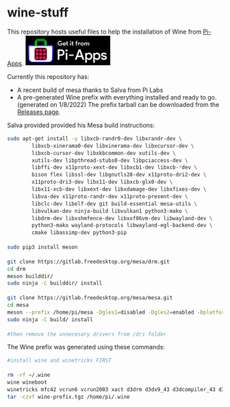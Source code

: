 # wine-stuff
This repository hosts useful files to help the installation of Wine from [Pi-Apps](https://github.com/Botspot/pi-apps).
[![badge](https://github.com/Botspot/pi-apps/blob/master/icons/badge.png?raw=true)](https://github.com/Botspot/pi-apps)  

Currently this repository has:
- A recent build of mesa thanks to Salva from Pi Labs
- A pre-generated Wine prefix with everything installed and ready to go. (generated on 1/8/2022) The prefix tarball can be downloaded from the [Releases page](https://github.com/Botspot/wine-stuff/releases).

Salva provided provided his Mesa build instructions:
```bash
sudo apt-get install -y libxcb-randr0-dev libxrandr-dev \
        libxcb-xinerama0-dev libxinerama-dev libxcursor-dev \
        libxcb-cursor-dev libxkbcommon-dev xutils-dev \
        xutils-dev libpthread-stubs0-dev libpciaccess-dev \
        libffi-dev x11proto-xext-dev libxcb1-dev libxcb-*dev \
        bison flex libssl-dev libgnutls28-dev x11proto-dri2-dev \
        x11proto-dri3-dev libx11-dev libxcb-glx0-dev \
        libx11-xcb-dev libxext-dev libxdamage-dev libxfixes-dev \
        libva-dev x11proto-randr-dev x11proto-present-dev \
        libclc-dev libelf-dev git build-essential mesa-utils \
        libvulkan-dev ninja-build libvulkan1 python3-mako \
        libdrm-dev libxshmfence-dev libxxf86vm-dev libwayland-dev \
        python3-mako wayland-protocols libwayland-egl-backend-dev \
        cmake libassimp-dev python3-pip

sudo pip3 install meson

git clone https://gitlab.freedesktop.org/mesa/drm.git
cd drm
meson builddir/
sudo ninja -C builddir/ install

git clone https://gitlab.freedesktop.org/mesa/mesa.git
cd mesa
meson --prefix /home/pi/mesa -Dgles1=disabled -Dgles2=enabled -Dplatforms=x11 -Dvulkan-drivers=broadcom -Ddri-drivers= -Dgallium-drivers=v3d,kmsro,vc4,virgl -Dbuildtype=release -Dc_args="-mcpu=cortex-a72 -mfpu=neon-fp-armv8 -mfloat-abi=hard" -Dcpp_args="-mcpu=cortex-a72 -mfpu=neon-fp-armv8 -mfloat-abi=hard" build
sudo ninja -C build/ install

#then remove the unnecesary drivers from /dri folder
```
The Wine prefix was generated using these commands:
```bash
#install wine and winetricks FIRST

rm -rf ~/.wine
wine wineboot
winetricks mfc42 vcrun6 vcrun2003 xact d3drm d3dx9_43 d3dcompiler_43 d3dx9
tar -czvf wine-prefix.tgz /home/pi/.wine
```
